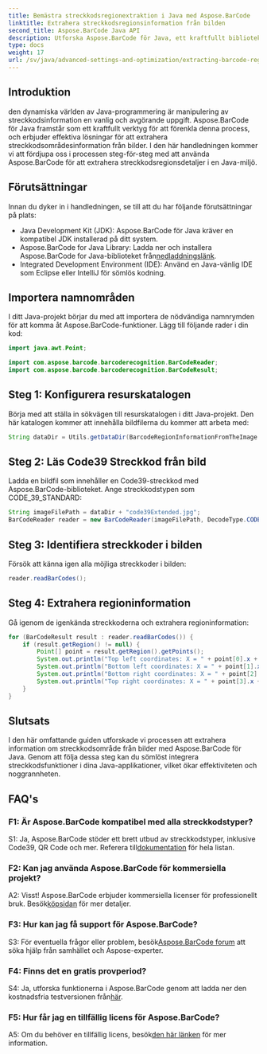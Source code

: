 ```yaml
---
title: Bemästra streckkodsregionextraktion i Java med Aspose.BarCode
linktitle: Extrahera streckkodsregionsinformation från bilden
second_title: Aspose.BarCode Java API
description: Utforska Aspose.BarCode för Java, ett kraftfullt bibliotek för att extrahera streckkodsregiondetaljer utan ansträngning. Förbättra dina Java-applikationer med precision.
type: docs
weight: 17
url: /sv/java/advanced-settings-and-optimization/extracting-barcode-region-information/
---
```

## Introduktion

den dynamiska världen av Java-programmering är manipulering av streckkodsinformation en vanlig och avgörande uppgift. Aspose.BarCode för Java framstår som ett kraftfullt verktyg för att förenkla denna process, och erbjuder effektiva lösningar för att extrahera streckkodsområdesinformation från bilder. I den här handledningen kommer vi att fördjupa oss i processen steg-för-steg med att använda Aspose.BarCode för att extrahera streckkodsregionsdetaljer i en Java-miljö.

## Förutsättningar

Innan du dyker in i handledningen, se till att du har följande förutsättningar på plats:

- Java Development Kit (JDK): Aspose.BarCode för Java kräver en kompatibel JDK installerad på ditt system.
-  Aspose.BarCode for Java Library: Ladda ner och installera Aspose.BarCode for Java-biblioteket från[nedladdningslänk](https://releases.aspose.com/barcode/java/).
- Integrated Development Environment (IDE): Använd en Java-vänlig IDE som Eclipse eller IntelliJ för sömlös kodning.

## Importera namnområden

I ditt Java-projekt börjar du med att importera de nödvändiga namnrymden för att komma åt Aspose.BarCode-funktioner. Lägg till följande rader i din kod:

```java
import java.awt.Point;

import com.aspose.barcode.barcoderecognition.BarCodeReader;
import com.aspose.barcode.barcoderecognition.BarCodeResult;


```

## Steg 1: Konfigurera resurskatalogen

Börja med att ställa in sökvägen till resurskatalogen i ditt Java-projekt. Den här katalogen kommer att innehålla bildfilerna du kommer att arbeta med:

```java
String dataDir = Utils.getDataDir(BarcodeRegionInformationFromTheImage.class) + "BarcodeReader/advanced_features/";
```

## Steg 2: Läs Code39 Streckkod från bild

Ladda en bildfil som innehåller en Code39-streckkod med Aspose.BarCode-biblioteket. Ange streckkodstypen som CODE_39_STANDARD:

```java
String imageFilePath = dataDir + "code39Extended.jpg";
BarCodeReader reader = new BarCodeReader(imageFilePath, DecodeType.CODE_39_STANDARD);
```

## Steg 3: Identifiera streckkoder i bilden

Försök att känna igen alla möjliga streckkoder i bilden:

```java
reader.readBarCodes();
```

## Steg 4: Extrahera regioninformation

Gå igenom de igenkända streckkoderna och extrahera regioninformation:

```java
for (BarCodeResult result : reader.readBarCodes()) {
    if (result.getRegion() != null) {
        Point[] point = result.getRegion().getPoints();
        System.out.println("Top left coordinates: X = " + point[0].x + ", Y = " + point[0].y);
        System.out.println("Bottom left coordinates: X = " + point[1].x + ", Y = " + point[1].y);
        System.out.println("Bottom right coordinates: X = " + point[2].x + ", Y = " + point[2].y);
        System.out.println("Top right coordinates: X = " + point[3].x + ", Y = " + point[3].y);
    }
}
```

## Slutsats

I den här omfattande guiden utforskade vi processen att extrahera information om streckkodsområde från bilder med Aspose.BarCode för Java. Genom att följa dessa steg kan du sömlöst integrera streckkodsfunktioner i dina Java-applikationer, vilket ökar effektiviteten och noggrannheten.

## FAQ's

### F1: Är Aspose.BarCode kompatibel med alla streckkodstyper?

 S1: Ja, Aspose.BarCode stöder ett brett utbud av streckkodstyper, inklusive Code39, QR Code och mer. Referera till[dokumentation](https://reference.aspose.com/barcode/java/) för hela listan.

### F2: Kan jag använda Aspose.BarCode för kommersiella projekt?

 A2: Visst! Aspose.BarCode erbjuder kommersiella licenser för professionellt bruk. Besök[köpsidan](https://purchase.aspose.com/buy) för mer detaljer.

### F3: Hur kan jag få support för Aspose.BarCode?

 S3: För eventuella frågor eller problem, besök[Aspose.BarCode forum](https://forum.aspose.com/c/barcode/13) att söka hjälp från samhället och Aspose-experter.

### F4: Finns det en gratis provperiod?

 S4: Ja, utforska funktionerna i Aspose.BarCode genom att ladda ner den kostnadsfria testversionen från[här](https://releases.aspose.com/).

### F5: Hur får jag en tillfällig licens för Aspose.BarCode?

 A5: Om du behöver en tillfällig licens, besök[den här länken](https://purchase.aspose.com/temporary-license/) för mer information.